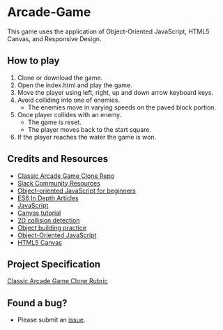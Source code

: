 # Arcade-Game
This game uses the application of Object-Oriented JavaScript, HTML5 Canvas, and Responsive Design.

## How to play

1. Clone or download the game.
2. Open the index.html and play the game.
3. Move the player using left, right, up and down arrow keyboard keys.
4. Avoid colliding into one of enemies. 
   * The enemies move in varying speeds on the paved block portion.
5. Once player collides with an enemy. 
   * The game is reset.
   * The player moves back to the start square.
6. If the player reaches the water the game is won.

## Credits and Resources

* [Classic Arcade Game Clone Repo](https://github.com/udacity/frontend-nanodegree-arcade-game)
* [Slack Community Resources](https://www.diigo.com/outliner/fj3m65/Udacity-Classic-Arcade-Game-Project-(project-%233)?key=al7ek43dms)
* [Object-oriented JavaScript for beginners](https://developer.mozilla.org/en-US/docs/Learn/JavaScript/Objects/Object-oriented_JS)
* [ES6 In Depth Articles](https://hacks.mozilla.org/category/es6-in-depth/)
* [JavaScript](https://developer.mozilla.org/en-US/docs/Web/JavaScript)
* [Canvas tutorial](https://developer.mozilla.org/en-US/docs/Web/API/Canvas_API/Tutorial)
* [2D collision detection](https://developer.mozilla.org/en-US/docs/Games/Techniques/2D_collision_detection)
* [Object building practice](https://developer.mozilla.org/en-US/docs/Learn/JavaScript/Objects/Object_building_practice)
* [Object-Oriented JavaScript](https://classroom.udacity.com/courses/ud711)
* [HTML5 Canvas](https://www.udacity.com/course/html5-canvas--ud292)

## Project Specification

[Classic Arcade Game Clone Rubric](https://review.udacity.com/?_ga=1.242571394.1230547285.1451946706#!/rubrics/15/view)

## Found a bug?

* Please submit an [issue](https://github.com/leahpjoyce/Arcade-game/issues).